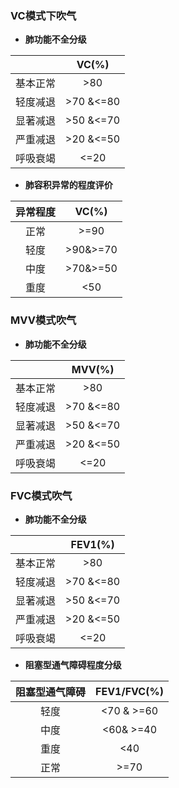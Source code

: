 ### VC模式下吹气

- **肺功能不全分级**

|      |   VC(%)   |
| :--: | :-------: |
| 基本正常 |    >80    |
| 轻度减退 | >70 &<=80 |
| 显著减退 | >50 &<=70 |
| 严重减退 | >20 &<=50 |
| 呼吸衰竭 |   <=20    |

- **肺容积异常的程度评价**

| 异常程度 |  VC(%)   |
| :--: | :------: |
|  正常  |   >=90   |
|  轻度  | >90&>=70 |
|  中度  | >70&>=50 |
|  重度  |   <50    |

### MVV模式吹气

- **肺功能不全分级**

|      |  MVV(%)   |
| :--: | :-------: |
| 基本正常 |    >80    |
| 轻度减退 | >70 &<=80 |
| 显著减退 | >50 &<=70 |
| 严重减退 | >20 &<=50 |
| 呼吸衰竭 |   <=20    |

### FVC模式吹气

- **肺功能不全分级**

|      |  FEV1(%)  |
| :--: | :-------: |
| 基本正常 |    >80    |
| 轻度减退 | >70 &<=80 |
| 显著减退 | >50 &<=70 |
| 严重减退 | >20 &<=50 |
| 呼吸衰竭 |   <=20    |

- **阻塞型通气障碍程度分级**

| 阻塞型通气障碍 | FEV1/FVC(%) |
| :-----: | :---------: |
|   轻度    | <70 & >=60  |
|   中度    |  <60& >=40  |
|   重度    |     <40     |
|   正常    |    >=70     |








